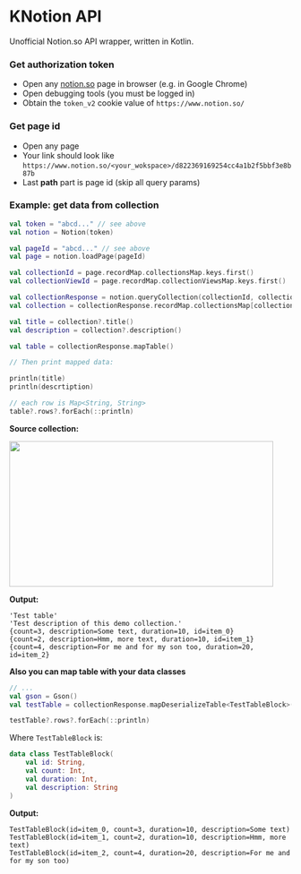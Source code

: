 # KNotion API
Unofficial Notion.so API wrapper, written in Kotlin.

### Get authorization token
- Open any [notion.so](https://notion.so) page in browser (e.g. in Google Chrome)
- Open debugging tools (you must be logged in)
- Obtain the `token_v2` cookie value of `https://www.notion.so/`

### Get page id
- Open any page
- Your link should look like `https://www.notion.so/<your_wokspace>/d822369169254cc4a1b2f5bbf3e8b87b`
- Last **path** part is page id (skip all query params)

### Example: get data from collection

```kotlin
val token = "abcd..." // see above
val notion = Notion(token)

val pageId = "abcd..." // see above
val page = notion.loadPage(pageId)

val collectionId = page.recordMap.collectionsMap.keys.first()
val collectionViewId = page.recordMap.collectionViewsMap.keys.first()

val collectionResponse = notion.queryCollection(collectionId, collectionViewId)
val collection = collectionResponse.recordMap.collectionsMap[collectionId]

val title = collection?.title()
val description = collection?.description()

val table = collectionResponse.mapTable()

// Then print mapped data:

println(title)
println(descrtiption)

// each row is Map<String, String>
table?.rows?.forEach(::println)
```

**Source collection:**

<img src="https://i.imgur.com/p1IAadV.png" data-canonical-src="https://i.imgur.com/p1IAadV.png" width="471" height="260" />

**Output:**

```
'Test table'
'Test description of this demo collection.'
{count=3, description=Some text, duration=10, id=item_0}
{count=2, description=Hmm, more text, duration=10, id=item_1}
{count=4, description=For me and for my son too, duration=20, id=item_2}
```

**Also you can map table with your data classes**
```kotlin
// ...
val gson = Gson()
val testTable = collectionResponse.mapDeserializeTable<TestTableBlock>(gson)

testTable?.rows?.forEach(::println)
```

Where `TestTableBlock` is:
```kotlin
data class TestTableBlock(
    val id: String,
    val count: Int,
    val duration: Int,
    val description: String
)
```

**Output:**
```
TestTableBlock(id=item_0, count=3, duration=10, description=Some text)
TestTableBlock(id=item_1, count=2, duration=10, description=Hmm, more text)
TestTableBlock(id=item_2, count=4, duration=20, description=For me and for my son too)
```

